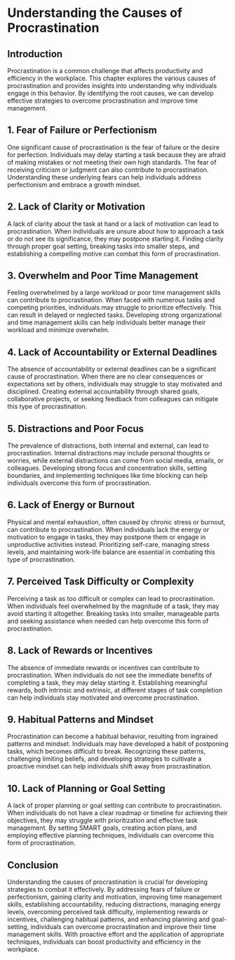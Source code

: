 # Understanding the Causes of Procrastination

## Introduction

Procrastination is a common challenge that affects productivity and efficiency in the workplace. This chapter explores the various causes of procrastination and provides insights into understanding why individuals engage in this behavior. By identifying the root causes, we can develop effective strategies to overcome procrastination and improve time management.

## 1\. Fear of Failure or Perfectionism

One significant cause of procrastination is the fear of failure or the desire for perfection. Individuals may delay starting a task because they are afraid of making mistakes or not meeting their own high standards. The fear of receiving criticism or judgment can also contribute to procrastination. Understanding these underlying fears can help individuals address perfectionism and embrace a growth mindset.

## 2\. Lack of Clarity or Motivation

A lack of clarity about the task at hand or a lack of motivation can lead to procrastination. When individuals are unsure about how to approach a task or do not see its significance, they may postpone starting it. Finding clarity through proper goal setting, breaking tasks into smaller steps, and establishing a compelling motive can combat this form of procrastination.

## 3\. Overwhelm and Poor Time Management

Feeling overwhelmed by a large workload or poor time management skills can contribute to procrastination. When faced with numerous tasks and competing priorities, individuals may struggle to prioritize effectively. This can result in delayed or neglected tasks. Developing strong organizational and time management skills can help individuals better manage their workload and minimize overwhelm.

## 4\. Lack of Accountability or External Deadlines

The absence of accountability or external deadlines can be a significant cause of procrastination. When there are no clear consequences or expectations set by others, individuals may struggle to stay motivated and disciplined. Creating external accountability through shared goals, collaborative projects, or seeking feedback from colleagues can mitigate this type of procrastination.

## 5\. Distractions and Poor Focus

The prevalence of distractions, both internal and external, can lead to procrastination. Internal distractions may include personal thoughts or worries, while external distractions can come from social media, emails, or colleagues. Developing strong focus and concentration skills, setting boundaries, and implementing techniques like time blocking can help individuals overcome this form of procrastination.

## 6\. Lack of Energy or Burnout

Physical and mental exhaustion, often caused by chronic stress or burnout, can contribute to procrastination. When individuals lack the energy or motivation to engage in tasks, they may postpone them or engage in unproductive activities instead. Prioritizing self-care, managing stress levels, and maintaining work-life balance are essential in combating this type of procrastination.

## 7\. Perceived Task Difficulty or Complexity

Perceiving a task as too difficult or complex can lead to procrastination. When individuals feel overwhelmed by the magnitude of a task, they may avoid starting it altogether. Breaking tasks into smaller, manageable parts and seeking assistance when needed can help overcome this form of procrastination.

## 8\. Lack of Rewards or Incentives

The absence of immediate rewards or incentives can contribute to procrastination. When individuals do not see the immediate benefits of completing a task, they may delay starting it. Establishing meaningful rewards, both intrinsic and extrinsic, at different stages of task completion can help individuals stay motivated and overcome procrastination.

## 9\. Habitual Patterns and Mindset

Procrastination can become a habitual behavior, resulting from ingrained patterns and mindset. Individuals may have developed a habit of postponing tasks, which becomes difficult to break. Recognizing these patterns, challenging limiting beliefs, and developing strategies to cultivate a proactive mindset can help individuals shift away from procrastination.

## 10\. Lack of Planning or Goal Setting

A lack of proper planning or goal setting can contribute to procrastination. When individuals do not have a clear roadmap or timeline for achieving their objectives, they may struggle with prioritization and effective task management. By setting SMART goals, creating action plans, and employing effective planning techniques, individuals can overcome this form of procrastination.

## Conclusion

Understanding the causes of procrastination is crucial for developing strategies to combat it effectively. By addressing fears of failure or perfectionism, gaining clarity and motivation, improving time management skills, establishing accountability, reducing distractions, managing energy levels, overcoming perceived task difficulty, implementing rewards or incentives, challenging habitual patterns, and enhancing planning and goal-setting, individuals can overcome procrastination and improve their time management skills. With proactive effort and the application of appropriate techniques, individuals can boost productivity and efficiency in the workplace.
